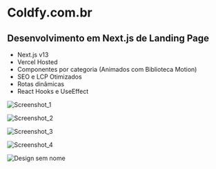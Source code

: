 # Coldfy.com.br
## Desenvolvimento em Next.js de Landing Page

- Next.js v13
- Vercel Hosted
- Componentes por categoria (Animados com Biblioteca Motion)
- SEO e LCP Otimizados
- Rotas dinâmicas
- React Hooks e UseEffect

![Screenshot_1](https://github.com/davimcruz/Coldfy-Project/assets/36012158/d0b78143-1c8f-4d5d-9d40-f755821cd1b8)

![Screenshot_2](https://github.com/davimcruz/Coldfy-Project/assets/36012158/959daa61-e4b3-4497-8f2f-be0213f40e62)

![Screenshot_3](https://github.com/davimcruz/Coldfy-Project/assets/36012158/b3a36afb-65fa-4e3f-9a3e-3344ac3eb7c9)

![Screenshot_4](https://github.com/davimcruz/Coldfy-Project/assets/36012158/cbdf94cb-de5e-4bfc-8b9e-b663b5e88540)


![Design sem nome](https://github.com/davimcruz/Coldfy-Project/assets/36012158/c3ce09d0-dce5-432e-afc2-f9748f9ed490)
